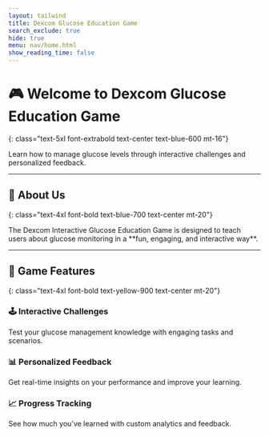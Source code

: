 ```yaml
---
layout: tailwind
title: Dexcom Glucose Education Game
search_exclude: true
hide: true
menu: nav/home.html
show_reading_time: false
---
```


# 🎮 Welcome to Dexcom Glucose Education Game
{: class="text-5xl font-extrabold text-center text-blue-600 mt-16"}

<p class="text-xl text-center text-gray-700 max-w-3xl mx-auto mt-4">
   Learn how to manage glucose levels through interactive challenges and personalized feedback.
</p>

---

## 🚀 About Us
{: class="text-4xl font-bold text-blue-700 text-center mt-20"}

<div class="bg-gradient-to-r from-blue-50 to-blue-100 rounded-3xl shadow-lg p-10 mx-auto max-w-4xl mt-6">
    <p class="text-lg text-gray-800 text-center">
        The Dexcom Interactive Glucose Education Game is designed to teach users about glucose monitoring 
        in a **fun, engaging, and interactive way**. 
    </p>
</div>

---

## 🎯 Game Features
{: class="text-4xl font-bold text-yellow-900 text-center mt-20"}

<div class="grid grid-cols-1 md:grid-cols-3 gap-10 px-10 mt-10">
    <div class="bg-white rounded-3xl shadow-lg p-6 hover:scale-105 transform transition-all duration-300 border border-blue-300">
        <h3 class="text-2xl font-bold text-blue-900">🕹️ Interactive Challenges</h3>
        <p class="text-lg text-gray-700 mt-2">
            Test your glucose management knowledge with engaging tasks and scenarios.
        </p>
    </div>
    <div class="bg-white rounded-3xl shadow-lg p-6 hover:scale-105 transform transition-all duration-300 border border-green-300">
        <h3 class="text-2xl font-bold text-blue-900">📊 Personalized Feedback</h3>
        <p class="text-lg text-gray-700 mt-2">
            Get real-time insights on your performance and improve your learning.
        </p>
    </div>
    <div class="bg-white rounded-3xl shadow-lg p-6 hover:scale-105 transform transition-all duration-300 border border-yellow-300">
        <h3 class="text-2xl font-bold text-blue-900">📈 Progress Tracking</h3>
        <p class="text-lg text-gray-700 mt-2">
            See how much you’ve learned with custom analytics and feedback.
        </p>
    </div>
</div>
